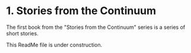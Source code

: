 # 1. Stories from the Continuum

The first book from the "Stories from the Continuum" series is a series of short stories.

This ReadMe file is under construction.